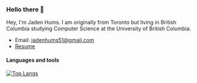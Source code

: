 ### Hello there 👋

Hey, I'm Jaden Hums. I am originally from Toronto but living in British Columbia studying Computer Science at the University of British Columbia. 
- Email: jadenhums51@gmail.com
- [Resume](https://drive.google.com/file/d/1XsjUSTpWU99zZwW_cxUWPZUtx61_pLba/view?usp=sharing)

#### Languages and tools

[![Top Langs](https://github-readme-stats.vercel.app/api/top-langs/?username=Jaden51)](https://github.com/anuraghazra/github-readme-stats)

<!--
**Jaden51/Jaden51** is a ✨ _special_ ✨ repository because its `README.md` (this file) appears on your GitHub profile.

Here are some ideas to get you started:

- 🔭 I’m currently working on ...
- 🌱 I’m currently learning ...
- 👯 I’m looking to collaborate on ...
- 🤔 I’m looking for help with ...
- 💬 Ask me about ...
- 📫 How to reach me: ...
- 😄 Pronouns: ...
- ⚡ Fun fact: ...
-->

